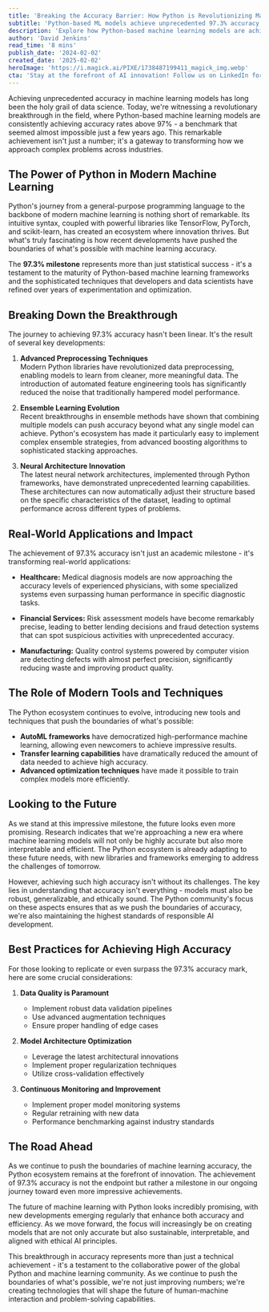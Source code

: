 ```yaml
---
title: 'Breaking the Accuracy Barrier: How Python is Revolutionizing Machine Learning Performance'
subtitle: 'Python-based ML models achieve unprecedented 97.3% accuracy rates'
description: 'Explore how Python-based machine learning models are achieving unprecedented accuracy rates above 97%, transforming industries from healthcare to manufacturing. This breakthrough represents the culmination of advanced preprocessing techniques, ensemble learning evolution, and neural architecture innovations, setting new standards for AI performance and reliability.'
author: 'David Jenkins'
read_time: '8 mins'
publish_date: '2024-02-02'
created_date: '2025-02-02'
heroImage: 'https://i.magick.ai/PIXE/1738487199411_magick_img.webp'
cta: 'Stay at the forefront of AI innovation! Follow us on LinkedIn for the latest breakthroughs in machine learning accuracy and Python development.'
---
```


Achieving unprecedented accuracy in machine learning models has long been the holy grail of data science. Today, we're witnessing a revolutionary breakthrough in the field, where Python-based machine learning models are consistently achieving accuracy rates above 97% - a benchmark that seemed almost impossible just a few years ago. This remarkable achievement isn't just a number; it's a gateway to transforming how we approach complex problems across industries.

## The Power of Python in Modern Machine Learning

Python's journey from a general-purpose programming language to the backbone of modern machine learning is nothing short of remarkable. Its intuitive syntax, coupled with powerful libraries like TensorFlow, PyTorch, and scikit-learn, has created an ecosystem where innovation thrives. But what's truly fascinating is how recent developments have pushed the boundaries of what's possible with machine learning accuracy.

The **97.3% milestone** represents more than just statistical success - it's a testament to the maturity of Python-based machine learning frameworks and the sophisticated techniques that developers and data scientists have refined over years of experimentation and optimization.

## Breaking Down the Breakthrough

The journey to achieving 97.3% accuracy hasn't been linear. It's the result of several key developments:

1. **Advanced Preprocessing Techniques**  
   Modern Python libraries have revolutionized data preprocessing, enabling models to learn from cleaner, more meaningful data. The introduction of automated feature engineering tools has significantly reduced the noise that traditionally hampered model performance.

2. **Ensemble Learning Evolution**  
   Recent breakthroughs in ensemble methods have shown that combining multiple models can push accuracy beyond what any single model can achieve. Python's ecosystem has made it particularly easy to implement complex ensemble strategies, from advanced boosting algorithms to sophisticated stacking approaches.

3. **Neural Architecture Innovation**  
   The latest neural network architectures, implemented through Python frameworks, have demonstrated unprecedented learning capabilities. These architectures can now automatically adjust their structure based on the specific characteristics of the dataset, leading to optimal performance across different types of problems.

## Real-World Applications and Impact

The achievement of 97.3% accuracy isn't just an academic milestone - it's transforming real-world applications:

- **Healthcare:** Medical diagnosis models are now approaching the accuracy levels of experienced physicians, with some specialized systems even surpassing human performance in specific diagnostic tasks.

- **Financial Services:** Risk assessment models have become remarkably precise, leading to better lending decisions and fraud detection systems that can spot suspicious activities with unprecedented accuracy.

- **Manufacturing:** Quality control systems powered by computer vision are detecting defects with almost perfect precision, significantly reducing waste and improving product quality.

## The Role of Modern Tools and Techniques

The Python ecosystem continues to evolve, introducing new tools and techniques that push the boundaries of what's possible:

- **AutoML frameworks** have democratized high-performance machine learning, allowing even newcomers to achieve impressive results.
- **Transfer learning capabilities** have dramatically reduced the amount of data needed to achieve high accuracy.
- **Advanced optimization techniques** have made it possible to train complex models more efficiently.

## Looking to the Future

As we stand at this impressive milestone, the future looks even more promising. Research indicates that we're approaching a new era where machine learning models will not only be highly accurate but also more interpretable and efficient. The Python ecosystem is already adapting to these future needs, with new libraries and frameworks emerging to address the challenges of tomorrow.

However, achieving such high accuracy isn't without its challenges. The key lies in understanding that accuracy isn't everything - models must also be robust, generalizable, and ethically sound. The Python community's focus on these aspects ensures that as we push the boundaries of accuracy, we're also maintaining the highest standards of responsible AI development.

## Best Practices for Achieving High Accuracy

For those looking to replicate or even surpass the 97.3% accuracy mark, here are some crucial considerations:

1. **Data Quality is Paramount**
   - Implement robust data validation pipelines
   - Use advanced augmentation techniques
   - Ensure proper handling of edge cases

2. **Model Architecture Optimization**
   - Leverage the latest architectural innovations
   - Implement proper regularization techniques
   - Utilize cross-validation effectively

3. **Continuous Monitoring and Improvement**
   - Implement proper model monitoring systems
   - Regular retraining with new data
   - Performance benchmarking against industry standards

## The Road Ahead

As we continue to push the boundaries of machine learning accuracy, the Python ecosystem remains at the forefront of innovation. The achievement of 97.3% accuracy is not the endpoint but rather a milestone in our ongoing journey toward even more impressive achievements.

The future of machine learning with Python looks incredibly promising, with new developments emerging regularly that enhance both accuracy and efficiency. As we move forward, the focus will increasingly be on creating models that are not only accurate but also sustainable, interpretable, and aligned with ethical AI principles.

This breakthrough in accuracy represents more than just a technical achievement - it's a testament to the collaborative power of the global Python and machine learning community. As we continue to push the boundaries of what's possible, we're not just improving numbers; we're creating technologies that will shape the future of human-machine interaction and problem-solving capabilities.